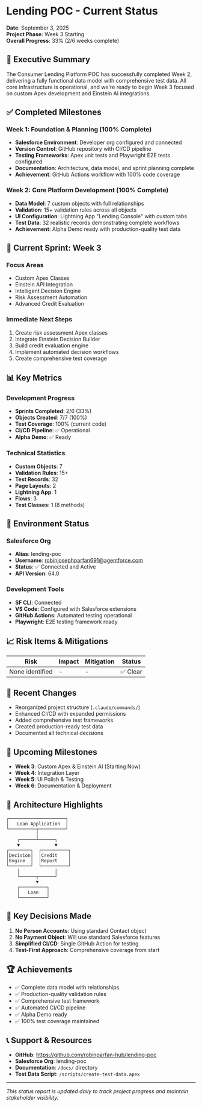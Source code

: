 # Lending POC - Current Status
**Date**: September 3, 2025  
**Project Phase**: Week 3 Starting  
**Overall Progress**: 33% (2/6 weeks complete)

## 🎯 Executive Summary
The Consumer Lending Platform POC has successfully completed Week 2, delivering a fully functional data model with comprehensive test data. All core infrastructure is operational, and we're ready to begin Week 3 focused on custom Apex development and Einstein AI integrations.

## ✅ Completed Milestones

### Week 1: Foundation & Planning (100% Complete)
- **Salesforce Environment**: Developer org configured and connected
- **Version Control**: GitHub repository with CI/CD pipeline
- **Testing Frameworks**: Apex unit tests and Playwright E2E tests configured
- **Documentation**: Architecture, data model, and sprint planning complete
- **Achievement**: GitHub Actions workflow with 100% code coverage

### Week 2: Core Platform Development (100% Complete)
- **Data Model**: 7 custom objects with full relationships
- **Validation**: 15+ validation rules across all objects
- **UI Configuration**: Lightning App "Lending Console" with custom tabs
- **Test Data**: 32 realistic records demonstrating complete workflows
- **Achievement**: Alpha Demo ready with production-quality test data

## 🚀 Current Sprint: Week 3

### Focus Areas
- Custom Apex Classes
- Einstein API Integration
- Intelligent Decision Engine
- Risk Assessment Automation
- Advanced Credit Evaluation

### Immediate Next Steps
1. Create risk assessment Apex classes
2. Integrate Einstein Decision Builder
3. Build credit evaluation engine
4. Implement automated decision workflows
5. Create comprehensive test coverage

## 📊 Key Metrics

### Development Progress
- **Sprints Completed**: 2/6 (33%)
- **Objects Created**: 7/7 (100%)
- **Test Coverage**: 100% (current code)
- **CI/CD Pipeline**: ✅ Operational
- **Alpha Demo**: ✅ Ready

### Technical Statistics
- **Custom Objects**: 7
- **Validation Rules**: 15+
- **Test Records**: 32
- **Page Layouts**: 2
- **Lightning App**: 1
- **Flows**: 3
- **Test Classes**: 1 (8 methods)

## 🔧 Environment Status

### Salesforce Org
- **Alias**: lending-poc
- **Username**: robinjosephparfan691@agentforce.com
- **Status**: ✅ Connected and Active
- **API Version**: 64.0

### Development Tools
- **SF CLI**: Connected
- **VS Code**: Configured with Salesforce extensions
- **GitHub Actions**: Automated testing operational
- **Playwright**: E2E testing framework ready

## 📈 Risk Items & Mitigations
| Risk | Impact | Mitigation | Status |
|------|---------|------------|---------|
| None identified | - | - | ✅ Clear |

## 🔄 Recent Changes
- Reorganized project structure (`.claude/commands/`)
- Enhanced CI/CD with expanded permissions
- Added comprehensive test frameworks
- Created production-ready test data
- Documented all technical decisions

## 📅 Upcoming Milestones
- **Week 3**: Custom Apex & Einstein AI (Starting Now)
- **Week 4**: Integration Layer
- **Week 5**: UI Polish & Testing
- **Week 6**: Documentation & Deployment

## 🎨 Architecture Highlights
```
┌─────────────────────┐
│   Loan Application  │
└──────────┬──────────┘
           │
    ┌──────┴──────┐
    ▼             ▼
┌────────┐  ┌──────────┐
│Decision│  │Credit    │
│Engine  │  │Report    │
└────────┘  └──────────┘
    │             │
    └──────┬──────┘
           ▼
    ┌──────────┐
    │   Loan   │
    └──────────┘
```

## 📝 Key Decisions Made
1. **No Person Accounts**: Using standard Contact object
2. **No Payment Object**: Will use standard Salesforce features
3. **Simplified CI/CD**: Single GitHub Action for testing
4. **Test-First Approach**: Comprehensive coverage from start

## 🏆 Achievements
- ✅ Complete data model with relationships
- ✅ Production-quality validation rules
- ✅ Comprehensive test framework
- ✅ Automated CI/CD pipeline
- ✅ Alpha Demo ready
- ✅ 100% test coverage maintained

## 📞 Support & Resources
- **GitHub**: https://github.com/robinparfan-hub/lending-poc
- **Salesforce Org**: lending-poc
- **Documentation**: `/docs/` directory
- **Test Data Script**: `/scripts/create-test-data.apex`

---
*This status report is updated daily to track project progress and maintain stakeholder visibility.*